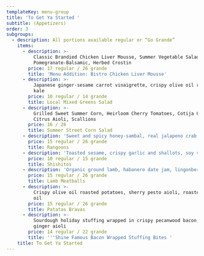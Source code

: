 ```yaml
---
templateKey: menu-group
title: 'To Get Ya Started '
subtitle: (Appetizers)
order: 3
subgroups:
  - description: All portions available regular or “Go Grande”
    items:
      - description: >-
          Classic Brandied Chicken Liver Mousse, Summer Vegetable Salad,
          Pomegranate-Balsamic, Herbed Crostin
        price: 17 regular / 26 grande
        title: 'Menu Addition: Bistro Chicken Liver Mousse'
      - description: >-
          Japanese ginger-sesame carrot vinaigrette, crispy olive oil roasted
          kale
        price: 10 regular / 14 grande
        title: Local Mixed Greens Salad
      - description: >-
          Grilled Sweet Summer Corn, Heirloom Cherry Tomatoes, Cotija Cheese,
          Citrus Aioli, Scallions 
        price: 16 / 28
        title: Summer Street Corn Salad
      - description: 'Sweet and spicy honey-sambal, real jalapeno crab filling'
        price: 15 regular / 26 grande
        title: Rangoons
      - description: 'Toasted sesame, crispy garlic and shallots, soy vinaigrette'
        price: 10 regular / 15 grande
        title: Shishitos
      - description: 'Organic ground lamb, habanero date jam, lingonberry (gluten free)'
        price: 15 regular / 26 grande
        title: Lamb Meatballs
      - description: >-
          Crispy olive oil roasted potatoes, sherry pesto aioli, roasted garlic
          oil
        price: 15 regular / 26 grande
        title: Patatas Bravas
      - description: >-
          Sourdough holiday stuffing wrapped in crispy pecanwood bacon, Candied
          ginger aioli 
        price: 14 regular / 22 grande
        title: '''Shine Famous Bacon Wrapped Stuffing Bites '
    title: To Get Ya Started
---
```



